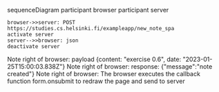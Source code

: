 sequenceDiagram
    participant browser
    participant server
    
    browser->>server: POST https://studies.cs.helsinki.fi/exampleapp/new_note_spa
    activate server
    server-->>browser: json 
    deactivate server

   Note right of browser: payload {content: "exercise 0.6", date: "2023-01-25T15:00:03.838Z"}
   Note right of browser: response: {"message":"note created"}
   Note right of browser: The browser executes the callback function form.onsubmit to redraw the page and send to server